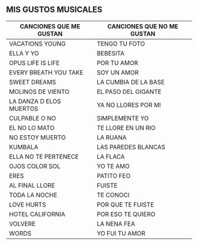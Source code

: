 ## MIS GUSTOS MUSICALES 

| CANCIONES QUE ME GUSTAN | CANCIONES QUE NO ME GUSTAN | 
| --- | -------------------- |
| VACATIONS YOUNG | TENGO TU FOTO |
| ELLA Y YO | BEBESITA |
| OPUS LIFE IS LIFE | POR TU AMOR |
| EVERY BREATH YOU TAKE | SOY UN AMOR |
| SWEET DREAMS | LA CUMBIA DE LA BASE |
| MOLINOS DE VIENTO | EL PASO DEL GIGANTE |
| LA DANZA D ELOS MUERTOS | YA NO LLORES POR MI | 
| CULPABLE O NO | SIMPLEMENTE YO |
| EL NO LO MATO | TE LLORE EN UN RIO | 
| NO ESTOY MUERTO | LA RUANA | 
| KUMBALA | LAS PAREDES BLANCAS | 
| ELLA NO TE PERTENECE | LA FLACA |
| OJOS COLOR SOL | YO TE AMO |
| ERES | PATITO FEO |
| AL FINAL LLORE | FUISTE | 
| TODA LA NOCHE | TE CONOCI |
| LOVE HURTS | POR QUE TE FUISTE |
| HOTEL CALIFORNIA | POR ESO TE QUIERO |
| VOLVERE | LA NENA FEA | 
| WORDS | YO FUI TU AMOR | 
